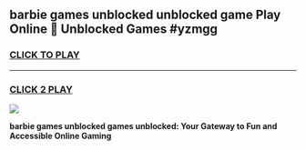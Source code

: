 
## barbie games unblocked unblocked game Play Online 👋 Unblocked Games #yzmgg
<h3>
<a href="https://premium.freeplayer.one?title=barbie_games_unblocked&ref=21F">CLICK TO PLAY</a></h3>
<hr>

<h3>
<a href="https://premium.freeplayer.one?title=barbie_games_unblocked&ref=21F">CLICK 2 PLAY</a>
  
</h3>

<a href="https://premium.freeplayer.one?title=barbie_games_unblocked&ref=21F/"><img src="https://clearcache.store/games.png"></a>


**barbie games unblocked games unblocked: Your Gateway to Fun and Accessible Online Gaming**
